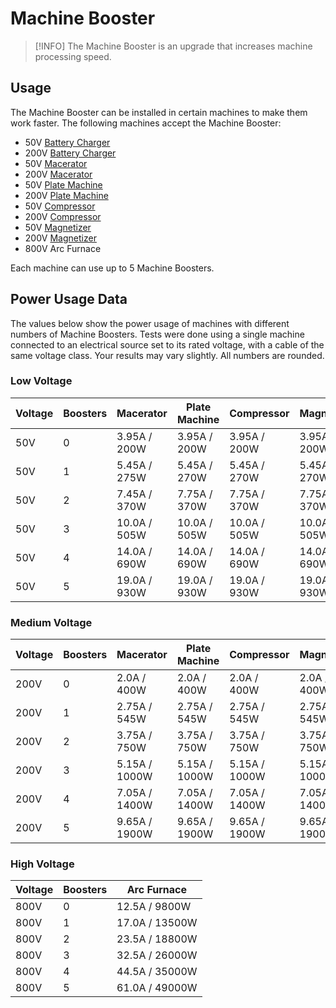 # Machine Booster

> [!INFO]
> The Machine Booster is an upgrade that increases machine processing speed.

## Usage

The Machine Booster can be installed in certain machines to make them work faster.
The following machines accept the Machine Booster:

- 50V [Battery Charger](/3-machines/battery-charger.md)
- 200V [Battery Charger](/3-machines/battery-charger.md)
- 50V [Macerator](/3-machines/macerator.md)
- 200V [Macerator](/3-machines/macerator.md)
- 50V [Plate Machine](/3-machines/plate-machine.md)
- 200V [Plate Machine](/3-machines/plate-machine.md)
- 50V [Compressor](/3-machines/compressor.md)
- 200V [Compressor](/3-machines/compressor.md)
- 50V [Magnetizer](/3-machines/magnetizer.md)
- 200V [Magnetizer](/3-machines/magnetizer.md)
- 800V Arc Furnace

Each machine can use up to 5 Machine Boosters.

## Power Usage Data

The values below show the power usage of machines with different numbers of Machine Boosters.
Tests were done using a single machine connected to an electrical source set to its rated voltage, with a cable of the same voltage class. Your results may vary slightly. All numbers are rounded.

### Low Voltage

| Voltage | Boosters | Macerator    | Plate Machine | Compressor   | Magnetizer   |
| ------- | -------- | ------------ | ------------- | ------------ | ------------ |
| 50V     | 0        | 3.95A / 200W | 3.95A / 200W  | 3.95A / 200W | 3.95A / 200W |
| 50V     | 1        | 5.45A / 275W | 5.45A / 270W  | 5.45A / 270W | 5.45A / 270W |
| 50V     | 2        | 7.45A / 370W | 7.75A / 370W  | 7.75A / 370W | 7.75A / 370W |
| 50V     | 3        | 10.0A / 505W | 10.0A / 505W  | 10.0A / 505W | 10.0A / 505W |
| 50V     | 4        | 14.0A / 690W | 14.0A / 690W  | 14.0A / 690W | 14.0A / 690W |
| 50V     | 5        | 19.0A / 930W | 19.0A / 930W  | 19.0A / 930W | 19.0A / 930W |

### Medium Voltage

| Voltage | Boosters | Macerator     | Plate Machine | Compressor    | Magnetizer    |
| ------- | -------- | ------------- | ------------- | ------------- | ------------- |
| 200V    | 0        | 2.0A / 400W   | 2.0A / 400W   | 2.0A / 400W   | 2.0A / 400W   |
| 200V    | 1        | 2.75A / 545W  | 2.75A / 545W  | 2.75A / 545W  | 2.75A / 545W  |
| 200V    | 2        | 3.75A / 750W  | 3.75A / 750W  | 3.75A / 750W  | 3.75A / 750W  |
| 200V    | 3        | 5.15A / 1000W | 5.15A / 1000W | 5.15A / 1000W | 5.15A / 1000W |
| 200V    | 4        | 7.05A / 1400W | 7.05A / 1400W | 7.05A / 1400W | 7.05A / 1400W |
| 200V    | 5        | 9.65A / 1900W | 9.65A / 1900W | 9.65A / 1900W | 9.65A / 1900W |

### High Voltage

| Voltage | Boosters | Arc Furnace    |
| ------- | -------- | -------------- |
| 800V    | 0        | 12.5A / 9800W  |
| 800V    | 1        | 17.0A / 13500W |
| 800V    | 2        | 23.5A / 18800W |
| 800V    | 3        | 32.5A / 26000W |
| 800V    | 4        | 44.5A / 35000W |
| 800V    | 5        | 61.0A / 49000W |
